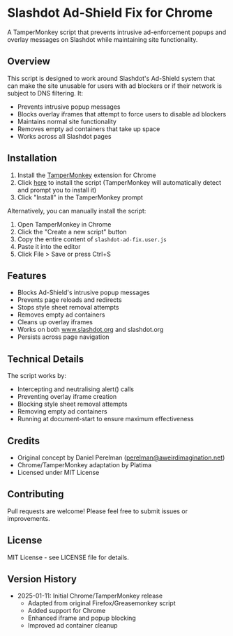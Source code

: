 # Slashdot Ad-Shield Fix for Chrome

A TamperMonkey script that prevents intrusive ad-enforcement popups and overlay messages on Slashdot while maintaining site functionality.

## Overview

This script is designed to work around Slashdot's Ad-Shield system that can make the site unusable for users with ad blockers or if their network is subject to DNS filtering. It:
- Prevents intrusive popup messages
- Blocks overlay iframes that attempt to force users to disable ad blockers
- Maintains normal site functionality
- Removes empty ad containers that take up space
- Works across all Slashdot pages

## Installation

1. Install the [TamperMonkey](https://chrome.google.com/webstore/detail/tampermonkey/dhdgffkkebhmkfjojejmpbldmpobfkfo) extension for Chrome
2. Click [here](https://github.com/platima/slashdot-ad-fix/raw/main/slashdot-ad-fix.user.js) to install the script (TamperMonkey will automatically detect and prompt you to install it)
3. Click "Install" in the TamperMonkey prompt

Alternatively, you can manually install the script:
1. Open TamperMonkey in Chrome
2. Click the "Create a new script" button
3. Copy the entire content of `slashdot-ad-fix.user.js`
4. Paste it into the editor
5. Click File > Save or press Ctrl+S

## Features

- Blocks Ad-Shield's intrusive popup messages
- Prevents page reloads and redirects
- Stops style sheet removal attempts
- Removes empty ad containers
- Cleans up overlay iframes
- Works on both www.slashdot.org and slashdot.org
- Persists across page navigation

## Technical Details

The script works by:
- Intercepting and neutralising alert() calls
- Preventing overlay iframe creation
- Blocking style sheet removal attempts
- Removing empty ad containers
- Running at document-start to ensure maximum effectiveness

## Credits

- Original concept by Daniel Perelman (perelman@aweirdimagination.net)
- Chrome/TamperMonkey adaptation by Platima
- Licensed under MIT License

## Contributing

Pull requests are welcome! Please feel free to submit issues or improvements.

## License

MIT License - see LICENSE file for details.

## Version History

- 2025-01-11: Initial Chrome/TamperMonkey release
  - Adapted from original Firefox/Greasemonkey script
  - Added support for Chrome
  - Enhanced iframe and popup blocking
  - Improved ad container cleanup
